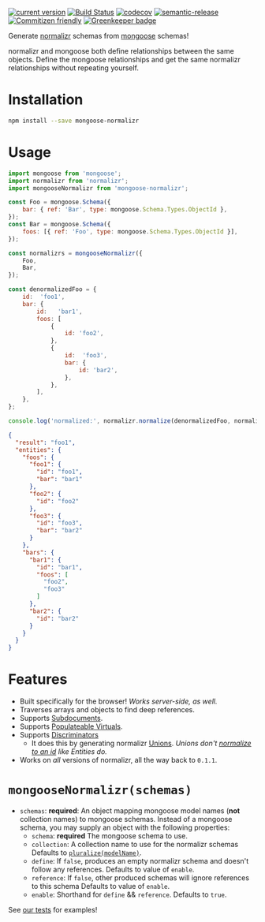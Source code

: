 [![current version](https://img.shields.io/npm/v/mongoose-normalizr.svg)](https://www.npmjs.com/package/mongoose-normalizr)
[![Build Status](https://travis-ci.org/saiichihashimoto/mongoose-normalizr.svg?branch=master)](https://travis-ci.org/saiichihashimoto/mongoose-normalizr)
[![codecov](https://codecov.io/gh/saiichihashimoto/mongoose-normalizr/branch/master/graph/badge.svg)](https://codecov.io/gh/saiichihashimoto/mongoose-normalizr)
[![semantic-release](https://img.shields.io/badge/%20%20%F0%9F%93%A6%F0%9F%9A%80-semantic--release-e10079.svg)](https://github.com/semantic-release/semantic-release)
[![Commitizen friendly](https://img.shields.io/badge/commitizen-friendly-brightgreen.svg)](http://commitizen.github.io/cz-cli/)
[![Greenkeeper badge](https://badges.greenkeeper.io/saiichihashimoto/mongoose-normalizr.svg)](https://greenkeeper.io/)

Generate [normalizr](https://www.npmjs.com/package/normalizr) schemas from [mongoose](https://www.npmjs.com/package/mongoose) schemas!

normalizr and mongoose both define relationships between the same objects. Define the mongoose relationships and get the same normalizr relationships without repeating yourself.

# Installation

```bash
npm install --save mongoose-normalizr
```

# Usage

```javascript
import mongoose from 'mongoose';
import normalizr from 'normalizr';
import mongooseNormalizr from 'mongoose-normalizr';

const Foo = mongoose.Schema({
	bar: { ref: 'Bar', type: mongoose.Schema.Types.ObjectId },
});
const Bar = mongoose.Schema({
	foos: [{ ref: 'Foo', type: mongoose.Schema.Types.ObjectId }],
});

const normalizrs = mongooseNormalizr({
	Foo,
	Bar,
});

const denormalizedFoo = {
	id:  'foo1',
	bar: {
		id:   'bar1',
		foos: [
			{
				id: 'foo2',
			},
			{
				id:  'foo3',
				bar: {
					id: 'bar2',
				},
			},
		],
	},
};

console.log('normalized:', normalizr.normalize(denormalizedFoo, normalizrs.foos));
```

```json
{
  "result": "foo1",
  "entities": {
    "foos": {
      "foo1": {
        "id": "foo1",
        "bar": "bar1"
      },
      "foo2": {
        "id": "foo2"
      },
      "foo3": {
        "id": "foo3",
        "bar": "bar2"
      }
    },
    "bars": {
      "bar1": {
        "id": "bar1",
        "foos": [
          "foo2",
          "foo3"
        ]
      },
      "bar2": {
        "id": "bar2"
      }
    }
  }
}
```

# Features

- Built specifically for the browser! *Works server-side, as well.*
- Traverses arrays and objects to find deep references.
- Supports [Subdocuments](http://mongoosejs.com/docs/subdocs.html).
- Supports [Populateable Virtuals](http://mongoosejs.com/docs/populate.html#populate-virtuals).
- Supports [Discriminators](http://mongoosejs.com/docs/discriminators.html)
  - It does this by generating normalizr [Unions](https://github.com/paularmstrong/normalizr/blob/master/docs/api.md#uniondefinition-schemaattribute). *Unions don't [normalize to an id](https://github.com/paularmstrong/normalizr/blob/master/docs/api.md#usage-5) like Entities do.*
- Works on *all* versions of normalizr, all the way back to `0.1.1`.

# ```mongooseNormalizr(schemas)```

- ```schemas```: **required**: An object mapping mongoose model names (**not** collection names) to mongoose schemas. Instead of a mongoose schema, you may supply an object with the following properties:
	- ```schema```: **required** The mongoose schema to use.
	- ```collection```: A collection name to use for the normalizr schemas Defaults to [`pluralize(modelName)`](https://github.com/vkarpov15/mongoose-legacy-pluralize).
	- ```define```: If `false`, produces an empty normalizr schema and doesn't follow any references. Defaults to value of `enable`.
	- ```reference```: If `false`, other produced schemas will ignore references to this schema Defaults to value of `enable`.
	- ```enable```: Shorthand for `define` && `reference`. Defaults to `true`.

See [our tests](https://github.com/saiichihashimoto/mongoose-normalizr/blob/master/src/index.spec.js) for examples!

